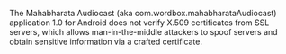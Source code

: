 The Mahabharata Audiocast (aka com.wordbox.mahabharataAudiocast) application 1.0 for Android does not verify X.509 certificates from SSL servers, which allows man-in-the-middle attackers to spoof servers and obtain sensitive information via a crafted certificate.